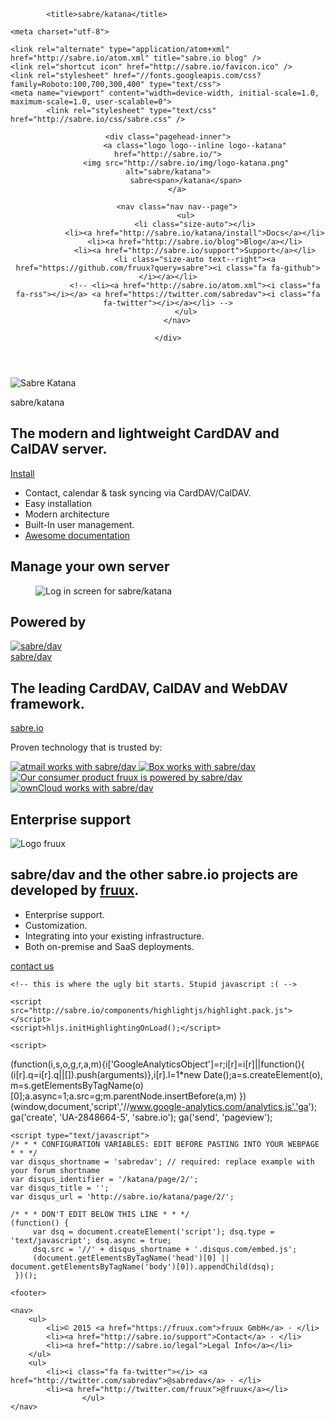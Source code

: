 <!DOCTYPE html>
<head>

  
            <title>sabre/katana</title>
    
    <meta charset="utf-8">

    <link rel="alternate" type="application/atom+xml" href="http://sabre.io/atom.xml" title="sabre.io blog" />
    <link rel="shortcut icon" href="http://sabre.io/favicon.ico" />
    <link rel="stylesheet" href="//fonts.googleapis.com/css?family=Roboto:100,700,300,400" type="text/css">
    <meta name="viewport" content="width=device-width, initial-scale=1.0, maximum-scale=1.0, user-scalable=0">
            <link rel="stylesheet" type="text/css" href="http://sabre.io/css/sabre.css" />
    
</head>
<body class="page--katana">
    <header class="pagehead">

    <div class="pagehead-inner">
                <a class="logo logo--inline logo--katana" href="http://sabre.io/">
            <img src="http://sabre.io/img/logo-katana.png" alt="sabre/katana">
            sabre<span>/katana</span>
        </a>
        
        <nav class="nav nav--page">
            <ul>
                <li class="size-auto"></li>
                <li><a href="http://sabre.io/katana/install">Docs</a></li>
                <li><a href="http://sabre.io/blog">Blog</a></li>
                <li><a href="http://sabre.io/support">Support</a></li>
                <li class="size-auto text--right"><a href="https://github.com/fruux?query=sabre"><i class="fa fa-github"></i></a></li>
                <!-- <li><a href="http://sabre.io/atom.xml"><i class="fa fa-rss"></i></a> <a href="https://twitter.com/sabredav"><i class="fa fa-twitter"></i></a></li> -->
            </ul>
        </nav>

    </div>

</header>

    
    
<section class="box box--hero">
    <div class="box-wrapper">
        <div class="box-text">
            <img src="http://sabre.io/img/logo-katana.png" alt="Sabre Katana">
            <p class="prodname--katana">sabre/<span>katana</span></p>
            <h1>The modern and lightweight CardDAV and CalDAV server.</h1>
            <a class="install" href="http://sabre.io/katana/install">
                <i class="fa fa-download"></i>
                Install
            </a>
        </div>
        <div class="box-list">
        <ul class="sheet-features">
            <li>
                <i class="fa fa-refresh fa-fw"></i>
                Contact, calendar & task syncing via CardDAV/CalDAV.
            </li>
            <li>
                <i class="fa fa-magic fa-fw"></i>
                Easy installation
            </li>
            <li>
                <i class="fa fa-sitemap fa-fw"></i>
                Modern architecture
            </li>
            <li>
                <i class="fa fa-users fa-fw"></i>
                Built-In user management.
            </li>
            <li>
                <a href="http://sabre.io/katana/install">
                    <i class="fa fa-file-text fa-fw"></i>
                    Awesome documentation
                </a>
            </li>
        </ul>
        </div>
    </div>
    <div class="box-shadow"></div>
</section>

<section class="box box--sandbottom text--center">
    <h1>Manage your own server</h1>
    <figure class="image-cutbottom">
        <img src="http://sabre.io/img/screen-katana-admin.png" alt="Log in screen for sabre/katana">
    </figure>
    <div class="box-shadow"></div>
</section>

<section class="box box--ice text--center">
    <h1>Powered by</h1>
    <a class="logo" href="http://sabre.io/">
        <img src="http://sabre.io/img/logo.png" alt="sabre/dav">
        <br>
        sabre<span>/dav</span>
    </a>
        <h2>The leading CardDAV, CalDAV and WebDAV framework.</h2>
        <a href="http://sabre.io" class="btn">sabre.io</a>
    <div class="panel panel--t panel--trustedby">
        <p>Proven technology that is trusted by:</p>
        <a href="https://www.atmail.com" title="sabre/dav is trusted by atmail.">
            <img src="http://sabre.io/img/trusted/atmail.png" alt="atmail works with sabre/dav">
        </a>
        <a href="http://tech.blog.box.com/2014/10/in-search-of-an-open-source-webdav-solution/" title="sabre/dav is trusted by Box.">
            <img src="http://sabre.io/img/trusted/box.png" alt="Box works with sabre/dav">
        </a>
        <a href="https://fruux.com" title="sabre/dav is developed by fruux.">
            <img src="http://sabre.io/img/trusted/fruux.png" alt="Our consumer product fruux is powered by sabre/dav">
        </a>
        <a href="http://owncloud.org" title="sabre/dav is trusted by ownCloud.">
            <img src="http://sabre.io/img/trusted/owncloud.png" alt="ownCloud works with sabre/dav">
        </a>
    </div>
</section>

<section class="box box--sand box--katanasupport text--center">
    <h1>Enterprise support</h1>
    <img src="http://sabre.io/img/trusted/fruux.png" alt="Logo fruux">
    <div class="box-wrapper">
        <h2>
            sabre/dav and the other sabre.io projects are developed by
            <a href="https://fruux.com" title="Visit the fruux website">fruux</a>.
        </h2>
        <ul>
            <li>Enterprise support.</li>
            <li>Customization.</li>
            <li>Integrating into your existing infrastructure.</li>
            <li>Both on-premise and SaaS deployments.</li>
        </ul>
    </div>
    <p>
        <a href="mailto:sales@fruux.com" class="btn">contact us</a>
    </p>
</section>


    <!-- this is where the ugly bit starts. Stupid javascript :( -->

    <script src="http://sabre.io/components/highlightjs/highlight.pack.js"></script>
    <script>hljs.initHighlightingOnLoad();</script>

    <script>
(function(i,s,o,g,r,a,m){i['GoogleAnalyticsObject']=r;i[r]=i[r]||function(){
(i[r].q=i[r].q||[]).push(arguments)},i[r].l=1*new Date();a=s.createElement(o),
m=s.getElementsByTagName(o)[0];a.async=1;a.src=g;m.parentNode.insertBefore(a,m)
})(window,document,'script','//www.google-analytics.com/analytics.js','ga');
ga('create', 'UA-2848664-5', 'sabre.io');
ga('send', 'pageview');
</script>

    <script type="text/javascript">
    /* * * CONFIGURATION VARIABLES: EDIT BEFORE PASTING INTO YOUR WEBPAGE * * */
    var disqus_shortname = 'sabredav'; // required: replace example with your forum shortname
    var disqus_identifier = '/katana/page/2/';
    var disqus_title = '';
    var disqus_url = 'http://sabre.io/katana/page/2/';

    /* * * DON'T EDIT BELOW THIS LINE * * */
    (function() {
         var dsq = document.createElement('script'); dsq.type = 'text/javascript'; dsq.async = true;
         dsq.src = '//' + disqus_shortname + '.disqus.com/embed.js';
         (document.getElementsByTagName('head')[0] || document.getElementsByTagName('body')[0]).appendChild(dsq);
     })();
 </script>

    <footer>

    <nav>
        <ul>
            <li>© 2015 <a href="https://fruux.com">fruux GmbH</a> · </li>
            <li><a href="http://sabre.io/support">Contact</a> · </li>
            <li><a href="http://sabre.io/legal">Legal Info</a></li>
        </ul>
        <ul>
            <li><i class="fa fa-twitter"></i> <a href="http://twitter.com/sabredav">@sabredav</a> · </li>
            <li><a href="http://twitter.com/fruux">@fruux</a></li>
                    </ul>
    </nav>

</footer>

</body>
